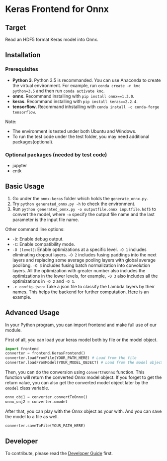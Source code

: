 # Keras Frontend for Onnx

## Target

Read an HDF5 format Keras model into Onnx.

## Installation

### Prerequisites

* **Python 3**. Python 3.5 is recommanded. You can use Anaconda to create the virtual environment.
  For example, run `conda create -n kmc python=3.5` and then run `conda activate kmc`.
* **onnx**. Recommand installing with `pip install onnx==1.3.0`.
* **keras**. Recommand installing with `pip install keras==2.2.4`.
* **tensorflow**. Recommand inhstalling with `conda install -c conda-forge tensorflow`.

Note:

* The environment is tested under both Ubuntu and Windows.
* To run the test code under the test folder, you may need additional packages(optional).

### Optional packages (needed by test code)

* jupyter
* cntk

## Basic Usage

1. Go under the `onnx-keras` folder which holds the `generate_onnx.py`.
2. Try `python generated_onnx.py -h` to check the environment.
3. Run `python generated_onnx.py -o outputfile.onnx inputfile.hdf5` to convert the model,
   where `-o` specify the output file name and the last parameter is the input file name.

Other command line options:

* `-D`: Enable debug output.
* `-C`: Enable compatibility mode.
* `-O [level]`: Enable optimizations at a specific level. `-O 1` includes eliminating dropout layers. `-O 2` includes fusing paddings into the next layers and replacing some average pooling layers with global average poolibng. `-O 3` includes fusing batch normalization into convolution layers. All the optimization with greater number also includes the optimizations in the lower levels, for example, `-O 3` also includes all the optimizations in `-O 2` and `-O 1`.
* `-c config.json`: Take a json file to classify the Lambda layers by their names. This helps the backend for further computation. [Here](custom.json) is an example.

## Advanced Usage

In your Python program, you can import frontend and make full use of our module.

First of all, you can load your keras model both by file or the model object.

```python
import frontend
converter = frontend.KerasFrontend()
converter.loadFromFile(YOUR_PATH_HERE) # Load from the file
converter.loadFromModel(YOUR_MODEL_OBJECT) # Load from the model object
```

Then, you can do the conversion using `convertToOnnx` function. This function will return the converted Onnx model object. If you forget to get the return value, you can also get the converted model object later by the `omodel` class variable.

```python
onnx_obj1 = converter.convertToOnnx()
onnx_onj2 = converter.omodel
```

After that, you can play with the Onnx object as your with. And you can save the model to a file as well.

```python
converter.saveToFile(YOUR_PATH_HERE)
```

## Developer

To contribute, please read the [Developer Guide](DevGuide.md) first.

